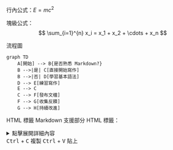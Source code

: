 行內公式：$E = mc^2$

塊級公式： $$ \sum_{i=1}^{n} x_i = x_1 + x_2 + \cdots + x_n $$

流程圖

```mermaid
graph TD
    A[開始] --> B{是否熟悉 Markdown?}
    B -->|是| C[直接開始寫作]
    B -->|否| D[學習基本語法]
    D --> E[練習寫作]
    E --> C
    C --> F[發布文檔]
    F --> G[收集反饋]
    G --> H[持續改進]
```

HTML 標籤
Markdown 支援部分 HTML 標籤：

<details> <summary>點擊展開詳細內容</summary>
這裡是隱藏的內容，只有點擊上方標題才會顯示。

可以包含：

列表項目
格式化文字
代碼片段
</details>
<kbd>Ctrl</kbd> + <kbd>C</kbd> 複製 <kbd>Ctrl</kbd> + <kbd>V</kbd> 貼上

